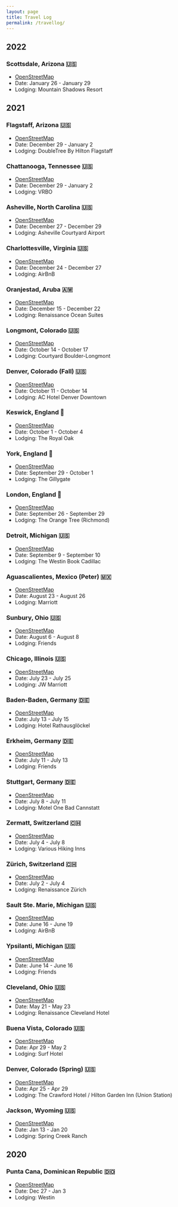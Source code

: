 ```yaml
---
layout: page
title: Travel Log
permalink: /travellog/
---
```


## 2022

### Scottsdale, Arizona 🇺🇸

- [OpenStreetMap](https://www.openstreetmap.org/relation/110826)
- Date: January 26 - January 29
- Lodging: Mountain Shadows Resort

## 2021

### Flagstaff, Arizona 🇺🇸

- [OpenStreetMap](https://www.openstreetmap.org/node/153458138)
- Date: December 29 - January 2
- Lodging: DoubleTree By Hilton Flagstaff

### Chattanooga, Tennessee 🇺🇸

- [OpenStreetMap](https://www.openstreetmap.org/node/153458138)
- Date: December 29 - January 2
- Lodging: VRBO

### Asheville, North Carolina 🇺🇸

- [OpenStreetMap](https://www.openstreetmap.org/relation/180348)
- Date: December 27 - December 29
- Lodging: Asheville Courtyard Airport

### Charlottesville, Virginia 🇺🇸

- [OpenStreetMap](https://www.openstreetmap.org/relation/2504948)
- Date: December 24 - December 27
- Lodging: AirBnB

### Oranjestad, Aruba 🇦🇼

- [OpenStreetMap](https://www.openstreetmap.org/node/50031810)
- Date: December 15 - December 22
- Lodging: Renaissance Ocean Suites

### Longmont, Colorado 🇺🇸

- [OpenStreetMap](https://www.openstreetmap.org/relation/112304)
- Date: October 14 - October 17
- Lodging: Courtyard Boulder-Longmont

### Denver, Colorado (Fall) 🇺🇸

- [OpenStreetMap](https://www.openstreetmap.org/relation/253750)
- Date: October 11 - October 14
- Lodging: AC Hotel Denver Downtown

### Keswick, England 🏴󠁧󠁢󠁥󠁮󠁧󠁿

- [OpenStreetMap](https://www.openstreetmap.org/relation/8366303)
- Date: October 1 - October 4
- Lodging: The Royal Oak

### York, England 🏴󠁧󠁢󠁥󠁮󠁧󠁿

- [OpenStreetMap](https://www.openstreetmap.org/node/20913294)
- Date: September 29 - October 1
- Lodging: The Gillygate

### London, England 🏴󠁧󠁢󠁥󠁮󠁧󠁿

- [OpenStreetMap](https://www.openstreetmap.org/relation/65606)
- Date: September 26 - September 29
- Lodging: The Orange Tree (Richmond)

### Detroit, Michigan 🇺🇸

- [OpenStreetMap](https://www.openstreetmap.org/relation/134591)
- Date: September 9 - September 10
- Lodging: The Westin Book Cadillac

### Aguascalientes, Mexico (Peter) 🇲🇽

- [OpenStreetMap](https://www.openstreetmap.org/node/4392412822)
- Date: August 23 - August 26
- Lodging: Marriott

### Sunbury, Ohio 🇺🇸

- [OpenStreetMap](https://www.openstreetmap.org/relation/182694)
- Date: August 6 - August 8
- Lodging: Friends

### Chicago, Illinois 🇺🇸

- [OpenStreetMap](https://www.openstreetmap.org/relation/122604)
- Date: July 23 - July 25
- Lodging: JW Marriott

### Baden-Baden, Germany 🇩🇪

- [OpenStreetMap](https://www.openstreetmap.org/relation/62340)
- Date: July 13 - July 15
- Lodging: Hotel Rathausglöckel

### Erkheim, Germany 🇩🇪

- [OpenStreetMap](https://www.openstreetmap.org/relation/968910)
- Date: July 11 - July 13
- Lodging: Friends

### Stuttgart, Germany 🇩🇪

- [OpenStreetMap](https://www.openstreetmap.org/relation/2793104)
- Date: July 8 - July 11
- Lodging: Motel One Bad Cannstatt

### Zermatt, Switzerland 🇨🇭

- [OpenStreetMap](https://www.openstreetmap.org/relation/1685406)
- Date: July 4 - July 8
- Lodging: Various Hiking Inns

### Zürich, Switzerland 🇨🇭

- [OpenStreetMap](https://www.openstreetmap.org/relation/1682248)
- Date: July 2 - July 4
- Lodging: Renaissance Zürich

### Sault Ste. Marie, Michigan 🇺🇸

- [OpenStreetMap](https://www.openstreetmap.org/relation/7590370)
- Date: June 16 - June 19
- Lodging: AirBnB

### Ypsilanti, Michigan 🇺🇸

- [OpenStreetMap](https://www.openstreetmap.org/relation/135135)
- Date: June 14 - June 16
- Lodging: Friends

### Cleveland, Ohio 🇺🇸

- [OpenStreetMap](https://www.openstreetmap.org/relation/182130)
- Date: May 21 - May 23
- Lodging: Renaissance Cleveland Hotel

### Buena Vista, Colorado 🇺🇸

- [OpenStreetMap](https://www.openstreetmap.org/way/161510060)
- Date: Apr 29 - May 2
- Lodging: Surf Hotel

### Denver, Colorado (Spring) 🇺🇸

- [OpenStreetMap](https://www.openstreetmap.org/relation/253750)
- Date: Apr 25 - Apr 29
- Lodging: The Crawford Hotel / Hilton Garden Inn (Union Station)

### Jackson, Wyoming 🇺🇸

- [OpenStreetMap](https://www.openstreetmap.org/relation/252274)
- Date: Jan 13 - Jan 20
- Lodging: Spring Creek Ranch

## 2020

### Punta Cana, Dominican Republic 🇩🇴

- [OpenStreetMap](https://www.openstreetmap.org/way/675403679)
- Date: Dec 27 - Jan 3
- Lodging: Westin
